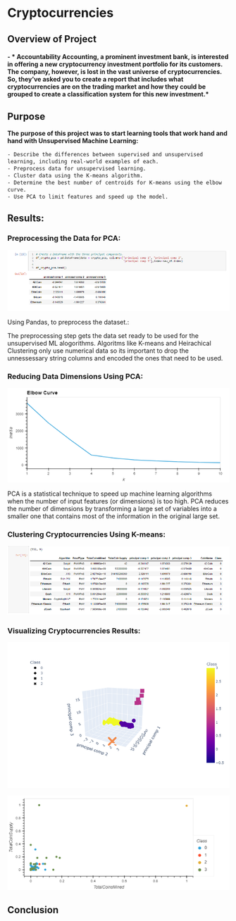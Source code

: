 # Cryptocurrencies

## Overview of Project

#### - * Accountability Accounting, a prominent investment bank, is interested in offering a new cryptocurrency investment portfolio for its customers. The company, however, is lost in the vast universe of cryptocurrencies. So, they’ve asked you to create a report that includes what cryptocurrencies are on the trading market and how they could be grouped to create a classification system for this new investment.*

<!--![mobile](https://github.com/Atomickilroy/Credit_Risk_Analysis/blob/main/png/Screenshot%202022-09-17%20124821.png) -->


## Purpose

**The purpose of this project was to start learning tools that work hand and hand with Unsupervised Machine Learning:**

    - Describe the differences between supervised and unsupervised learning, including real-world examples of each.
    - Preprocess data for unsupervised learning.
    - Cluster data using the K-means algorithm.
    - Determine the best number of centroids for K-means using the elbow curve.
    - Use PCA to limit features and speed up the model.

## Results:  

### Preprocessing the Data for PCA:
![mobile](https://github.com/Atomickilroy/Cryptocurrencies/blob/main/images/d2%20pca%20df.png)    

Using  Pandas, to preprocess the dataset.:

The preprocessing step gets the data set ready to be used for the unsupervised ML alogorithms. Algoritms like K-means and Heirachical Clustering only use numerical data so its important to drop the unnessessary string columns and encoded the ones that need to be used. 

###  Reducing Data Dimensions Using PCA:
![mobile](https://github.com/Atomickilroy/Cryptocurrencies/blob/main/images/bokeh_plot%20(2).png) 

  

PCA is a statistical technique to speed up machine learning algorithms when the number of input features (or dimensions) is too high. PCA reduces the number of dimensions by transforming a large set of variables into a smaller one that contains most of the information in the original large set.


### Clustering Cryptocurrencies Using K-means:

![mobile](https://github.com/Atomickilroy/Cryptocurrencies/blob/main/images/d3%20clustering.png)    

    


###  Visualizing Cryptocurrencies Results:


![3-d](https://github.com/Atomickilroy/Cryptocurrencies/blob/main/images/newplot%20(3).png)



![cluster](https://github.com/Atomickilroy/Cryptocurrencies/blob/main/images/bokeh_plot%20(1).png)






## Conclusion



